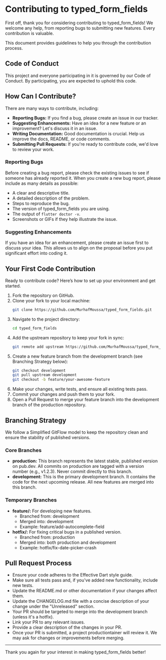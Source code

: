 # Contributing to typed_form_fields

First off, thank you for considering contributing to typed_form_fields! We welcome any help, from reporting bugs to submitting new features. Every contribution is valuable.

This document provides guidelines to help you through the contribution process.

## Code of Conduct

This project and everyone participating in it is governed by our Code of Conduct. By participating, you are expected to uphold this code.

## How Can I Contribute?

There are many ways to contribute, including:

- **Reporting Bugs:** If you find a bug, please create an issue in our tracker.
- **Suggesting Enhancements:** Have an idea for a new feature or an improvement? Let's discuss it in an issue.
- **Writing Documentation:** Good documentation is crucial. Help us improve the docs, README, or code comments.
- **Submitting Pull Requests:** If you're ready to contribute code, we'd love to review your work.

### Reporting Bugs

Before creating a bug report, please check the existing issues to see if someone has already reported it. When you create a new bug report, please include as many details as possible:

- A clear and descriptive title.
- A detailed description of the problem.
- Steps to reproduce the bug.
- The version of typed_form_fields you are using.
- The output of `flutter doctor -v`.
- Screenshots or GIFs if they help illustrate the issue.

### Suggesting Enhancements

If you have an idea for an enhancement, please create an issue first to discuss your idea. This allows us to align on the proposal before you put significant effort into coding it.

## Your First Code Contribution

Ready to contribute code? Here’s how to set up your environment and get started.

1. Fork the repository on GitHub.
2. Clone your fork to your local machine:
   ```sh
   git clone https://github.com/MurhafMoussa/typed_form_fields.git
   ```
3. Navigate to the project directory:
   ```sh
   cd typed_form_fields
   ```
4. Add the upstream repository to keep your fork in sync:
   ```sh
   git remote add upstream https://github.com/MurhafMoussa/typed_form_fields.git
   ```
5. Create a new feature branch from the development branch (see Branching Strategy below):
   ```sh
   git checkout development
   git pull upstream development
   git checkout -b feature/your-awesome-feature
   ```
6. Make your changes, write tests, and ensure all existing tests pass.
7. Commit your changes and push them to your fork.
8. Open a Pull Request to merge your feature branch into the development branch of the production repository.

## Branching Strategy

We follow a Simplified GitFlow model to keep the repository clean and ensure the stability of published versions.

### Core Branches

- **production:** This branch represents the latest stable, published version on pub.dev. All commits on production are tagged with a version number (e.g., v1.2.3). Never commit directly to this branch.
- **development:** This is the primary development branch. It contains the code for the next upcoming release. All new features are merged into this branch.

### Temporary Branches

- **feature/<feature-name>:** For developing new features.
  - Branched from: development
  - Merged into: development
  - Example: feature/add-autocomplete-field
- **hotfix/<fix-name>:** For fixing critical bugs in a published version.
  - Branched from: production
  - Merged into: both production and development
  - Example: hotfix/fix-date-picker-crash

## Pull Request Process

- Ensure your code adheres to the Effective Dart style guide.
- Make sure all tests pass and, if you've added new functionality, include new tests.
- Update the README.md or other documentation if your changes affect them.
- Update the CHANGELOG.md file with a concise description of your change under the "Unreleased" section.
- Your PR should be targeted to merge into the development branch (unless it's a hotfix).
- Link your PR to any relevant issues.
- Provide a clear description of the changes in your PR.
- Once your PR is submitted, a project productiontainer will review it. We may ask for changes or improvements before merging.

---

Thank you again for your interest in making typed_form_fields better!
